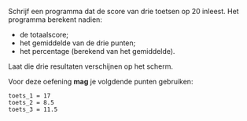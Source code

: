 Schrijf een programma dat de score van drie toetsen op 20 inleest. Het programma berekent nadien: 
* de totaalscore; 
* het gemiddelde van de drie punten; 
* het percentage (berekend van het gemiddelde). 

Laat die drie resultaten verschijnen op het scherm. 

Voor deze oefening **mag** je volgdende punten gebruiken: 
```
toets_1 = 17
toets_2 = 8.5
toets_3 = 11.5 

```
